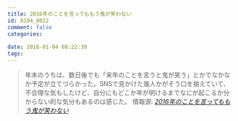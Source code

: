 ```yaml
---
title: 2016年のことを言ってももう鬼が笑わない
id: 0104_0822
comment: false
categories:
   
date: 2016-01-04 08:22:39
tags:
---
```


> 年末のうちは、数日後でも「来年のことを言うと鬼が笑う」とかでなかなか予定が立てづらかった。SNSで見かけた幾人かがそう口を揃えていて、不合理な気もしたけど、自分にもどこか年が明けるまでなにが起こるか分からない的な気分もあるのは感じた。
情報源: _[2016年のことを言ってももう鬼が笑わない](https://medium.com/@toruogasawara/2016%E5%B9%B4%E3%81%AE%E3%81%93%E3%81%A8-dfdba9e5f14a)_
